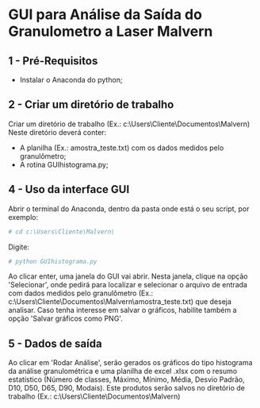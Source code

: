 # GUI para Análise da Saída do Granulometro a Laser Malvern

## 1 - Pré-Requisitos

* Instalar o Anaconda do python;

## 2 - Criar um diretório de trabalho

Criar um diretório de trabalho (Ex.: c:\Users\Cliente\Documentos\Malvern\)
Neste diretório deverá conter:

* A planilha (Ex.: amostra_teste.txt) com os dados medidos pelo granulômetro;
* A rotina GUIhistograma.py;

## 4 - Uso da interface GUI

Abrir o terminal do Anaconda, dentro da pasta onde está o seu script, por exemplo:

```python
# cd c:\Users\Cliente\Malvern\
```

Digite:

```python
# python GUIhistograma.py
```

Ao clicar enter, uma janela do GUI vai abrir. Nesta janela, clique na opção 'Selecionar', onde pedirá para localizar e selecionar o arquivo de entrada com dados medidos pelo granulômetro (Ex.: c:\Users\Cliente\Documentos\Malvern\amostra_teste.txt) que deseja analisar.
Caso tenha interesse em salvar o gráficos, habilite também a opção 'Salvar gráficos como PNG'.

## 5 - Dados de saída

Ao clicar em 'Rodar Análise', serão gerados os gráficos do tipo histograma da análise granulométrica e uma planilha de excel .xlsx com o resumo estatístico (Número de classes, Máximo, Mínimo, Média, Desvio Padrão, D10, D50, D65, D90, Modais). Este produtos serão salvos no diretório de trabalho (Ex.: c:\Users\Cliente\Documentos\Malvern\)
